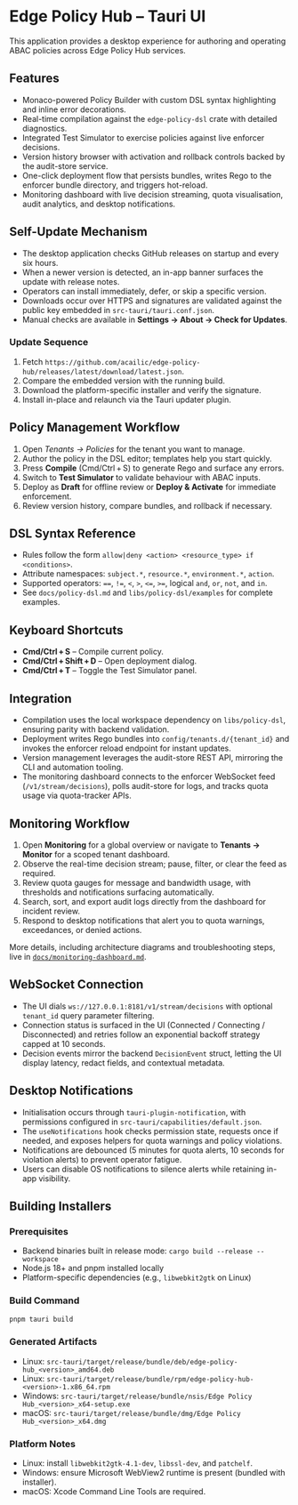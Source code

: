 # Edge Policy Hub – Tauri UI

This application provides a desktop experience for authoring and operating ABAC policies across Edge Policy Hub services.

## Features

- Monaco-powered Policy Builder with custom DSL syntax highlighting and inline error decorations.
- Real-time compilation against the `edge-policy-dsl` crate with detailed diagnostics.
- Integrated Test Simulator to exercise policies against live enforcer decisions.
- Version history browser with activation and rollback controls backed by the audit-store service.
- One-click deployment flow that persists bundles, writes Rego to the enforcer bundle directory, and triggers hot-reload.
- Monitoring dashboard with live decision streaming, quota visualisation, audit analytics, and desktop notifications.

## Self-Update Mechanism

- The desktop application checks GitHub releases on startup and every six hours.
- When a newer version is detected, an in-app banner surfaces the update with release notes.
- Operators can install immediately, defer, or skip a specific version.
- Downloads occur over HTTPS and signatures are validated against the public key embedded in `src-tauri/tauri.conf.json`.
- Manual checks are available in **Settings → About → Check for Updates**.

### Update Sequence

1. Fetch `https://github.com/acailic/edge-policy-hub/releases/latest/download/latest.json`.
2. Compare the embedded version with the running build.
3. Download the platform-specific installer and verify the signature.
4. Install in-place and relaunch via the Tauri updater plugin.

## Policy Management Workflow

1. Open *Tenants → Policies* for the tenant you want to manage.
2. Author the policy in the DSL editor; templates help you start quickly.
3. Press **Compile** (Cmd/Ctrl + S) to generate Rego and surface any errors.
4. Switch to **Test Simulator** to validate behaviour with ABAC inputs.
5. Deploy as **Draft** for offline review or **Deploy & Activate** for immediate enforcement.
6. Review version history, compare bundles, and rollback if necessary.

## DSL Syntax Reference

- Rules follow the form `allow|deny <action> <resource_type> if <conditions>`.
- Attribute namespaces: `subject.*`, `resource.*`, `environment.*`, `action`.
- Supported operators: `==`, `!=`, `<`, `>`, `<=`, `>=`, logical `and`, `or`, `not`, and `in`.
- See `docs/policy-dsl.md` and `libs/policy-dsl/examples` for complete examples.

## Keyboard Shortcuts

- **Cmd/Ctrl + S** – Compile current policy.
- **Cmd/Ctrl + Shift + D** – Open deployment dialog.
- **Cmd/Ctrl + T** – Toggle the Test Simulator panel.

## Integration

- Compilation uses the local workspace dependency on `libs/policy-dsl`, ensuring parity with backend validation.
- Deployment writes Rego bundles into `config/tenants.d/{tenant_id}` and invokes the enforcer reload endpoint for instant updates.
- Version management leverages the audit-store REST API, mirroring the CLI and automation tooling.
- The monitoring dashboard connects to the enforcer WebSocket feed (`/v1/stream/decisions`), polls audit-store for logs, and tracks quota usage via quota-tracker APIs.

## Monitoring Workflow

1. Open **Monitoring** for a global overview or navigate to **Tenants → Monitor** for a scoped tenant dashboard.
2. Observe the real-time decision stream; pause, filter, or clear the feed as required.
3. Review quota gauges for message and bandwidth usage, with thresholds and notifications surfacing automatically.
4. Search, sort, and export audit logs directly from the dashboard for incident review.
5. Respond to desktop notifications that alert you to quota warnings, exceedances, or denied actions.

More details, including architecture diagrams and troubleshooting steps, live in [`docs/monitoring-dashboard.md`](../../docs/monitoring-dashboard.md).

## WebSocket Connection

- The UI dials `ws://127.0.0.1:8181/v1/stream/decisions` with optional `tenant_id` query parameter filtering.
- Connection status is surfaced in the UI (Connected / Connecting / Disconnected) and retries follow an exponential backoff strategy capped at 10 seconds.
- Decision events mirror the backend `DecisionEvent` struct, letting the UI display latency, redact fields, and contextual metadata.

## Desktop Notifications

- Initialisation occurs through `tauri-plugin-notification`, with permissions configured in `src-tauri/capabilities/default.json`.
- The `useNotifications` hook checks permission state, requests once if needed, and exposes helpers for quota warnings and policy violations.
- Notifications are debounced (5 minutes for quota alerts, 10 seconds for violation alerts) to prevent operator fatigue.
- Users can disable OS notifications to silence alerts while retaining in-app visibility.

## Building Installers

### Prerequisites

- Backend binaries built in release mode: `cargo build --release --workspace`
- Node.js 18+ and pnpm installed locally
- Platform-specific dependencies (e.g., `libwebkit2gtk` on Linux)

### Build Command

```bash
pnpm tauri build
```

### Generated Artifacts

- Linux: `src-tauri/target/release/bundle/deb/edge-policy-hub_<version>_amd64.deb`
- Linux: `src-tauri/target/release/bundle/rpm/edge-policy-hub-<version>-1.x86_64.rpm`
- Windows: `src-tauri/target/release/bundle/nsis/Edge Policy Hub_<version>_x64-setup.exe`
- macOS: `src-tauri/target/release/bundle/dmg/Edge Policy Hub_<version>_x64.dmg`

### Platform Notes

- Linux: install `libwebkit2gtk-4.1-dev`, `libssl-dev`, and `patchelf`.
- Windows: ensure Microsoft WebView2 runtime is present (bundled with installer).
- macOS: Xcode Command Line Tools are required.
